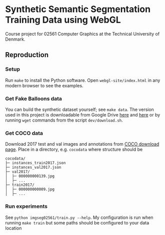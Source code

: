 # Synthetic Semantic Segmentation Training Data using WebGL
Course project for 02561 Computer Graphics at the Technical University of Denmark.

## Reproduction
### Setup
Run `make` to install the Python software.
Open `webgl-site/index.html` in any modern browser to see the examples.

### Get Fake Balloons data
You can build the synthetic dataset yourself; see `make data`.
The version used in this project is downloadable from Google Drive [here](https://drive.google.com/file/d/1k6ikalUtzpYARzGTrxpVCvUwmP9_EJ9W/view?usp=sharing) and [here](https://drive.google.com/file/d/1psLKuoBt9Ai_bP9zxUFJ_OeGAyxa1jm-/view?usp=sharing) or by running `wget` commands from the script `dev/download.sh`.

### Get COCO data
Download 2017 test and val images and annotations from [COCO download page](https://cocodataset.org/#download).
Place in a directory, e.g. `cocodata` where structure should be
```
cocodata/
├─ instances_train2017.json
├─ instances_val2017.json
├─ val2017/
│  ├─ 000000000139.jpg
│  ├─ ...
├─ train2017/
│  ├─ 000000000009.jpg
│  ├─ ...
```
### Run experiments
See `python imgseg02561/train.py --help`. 
My configuration is run when running `make train` but some paths should be configured to your data location
